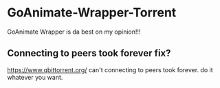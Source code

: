 # GoAnimate-Wrapper-Torrent
GoAnimate Wrapper is da best on my opinion!!!
## Connecting to peers took forever fix?
<https://www.qbittorrent.org/> can't connecting to peers took forever. do it whatever you want.
